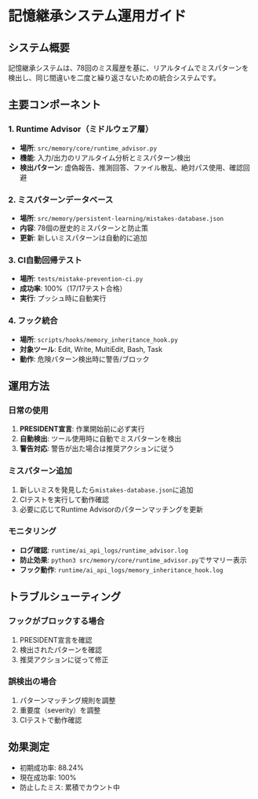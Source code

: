 # 記憶継承システム運用ガイド

## システム概要
記憶継承システムは、78回のミス履歴を基に、リアルタイムでミスパターンを検出し、同じ間違いを二度と繰り返さないための統合システムです。

## 主要コンポーネント

### 1. Runtime Advisor（ミドルウェア層）
- **場所**: `src/memory/core/runtime_advisor.py`
- **機能**: 入力/出力のリアルタイム分析とミスパターン検出
- **検出パターン**: 虚偽報告、推測回答、ファイル散乱、絶対パス使用、確認回避

### 2. ミスパターンデータベース
- **場所**: `src/memory/persistent-learning/mistakes-database.json`
- **内容**: 78個の歴史的ミスパターンと防止策
- **更新**: 新しいミスパターンは自動的に追加

### 3. CI自動回帰テスト
- **場所**: `tests/mistake-prevention-ci.py`
- **成功率**: 100%（17/17テスト合格）
- **実行**: プッシュ時に自動実行

### 4. フック統合
- **場所**: `scripts/hooks/memory_inheritance_hook.py`
- **対象ツール**: Edit, Write, MultiEdit, Bash, Task
- **動作**: 危険パターン検出時に警告/ブロック

## 運用方法

### 日常の使用
1. **PRESIDENT宣言**: 作業開始前に必ず実行
2. **自動検出**: ツール使用時に自動でミスパターンを検出
3. **警告対応**: 警告が出た場合は推奨アクションに従う

### ミスパターン追加
1. 新しいミスを発見したら`mistakes-database.json`に追加
2. CIテストを実行して動作確認
3. 必要に応じてRuntime Advisorのパターンマッチングを更新

### モニタリング
- **ログ確認**: `runtime/ai_api_logs/runtime_advisor.log`
- **防止効果**: `python3 src/memory/core/runtime_advisor.py`でサマリー表示
- **フック動作**: `runtime/ai_api_logs/memory_inheritance_hook.log`

## トラブルシューティング

### フックがブロックする場合
1. PRESIDENT宣言を確認
2. 検出されたパターンを確認
3. 推奨アクションに従って修正

### 誤検出の場合
1. パターンマッチング規則を調整
2. 重要度（severity）を調整
3. CIテストで動作確認

## 効果測定
- 初期成功率: 88.24%
- 現在成功率: 100%
- 防止したミス: 累積でカウント中